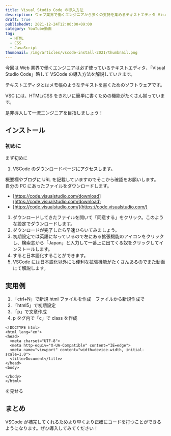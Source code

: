 ```yaml
---
title: Visual Studio Code の導入方法
description: ウェブ業界で働くエンジニアから多くの支持を集めるテキストエディタ Visual Studio Code(VS Code) の導入方法を解説します！
draft: true
publishedAt: 2021-12-24T12:00:00+09:00
category: YouTube動画
tag:
  - HTML
  - CSS
  - JavaScript
thumbnail: /img/articles/vscode-install-2021/thumbnail.png
---
```


今回は Web 業界で働くエンジニアは必ず使っているテキストエディタ、「Visual Studio Code」略して VSCode の導入方法を解説していきます。

テキストエディタとはメモ帳のようなテキストを書くためのソフトウェアです。

VSC には、HTML/CSS をきれいに簡単に書くための機能がたくさん揃っています。

是非導入して一流エンジニアを目指しましょう！

## インストール

### 初めに

まず初めに

1.  VSCode のダウンロードページにアクセスします。

概要欄やブログに URL を記載していますのでそこから確認をお願いします。  
自分の PC にあったファイルをダウンロードします。

- [https://code.visualstudio.com/download](https://code.visualstudio.com/download)
- [https://code.visualstudio.com/](https://code.visualstudio.com/)

1. ダウンロードしてきたファイルを開いて「同意する」をクリック。このような設定でダウンロードします。
1. ダウンロードが完了したら早速ひらいてみましょう。
1. 初期設定では英語になっているので左にある拡張機能のアイコンをクリックし、検索窓から「Japan」と入力して一番上に出てくる奴をクリックしてインストールします。
1. すると日本語化することができます。
1. VSCode には日本語化以外にも便利な拡張機能がたくさんあるのでまた動画にて解説します。

## 実用例

1. 「ctrl+N」で新規 html ファイルを作成　ファイルから新規作成で
2. 「html5」で初期設定
3. 「p」で文章作成
4. p タグ内で「c」で class を作成

```html{2, 4-7}[index.html]
<!DOCTYPE html>
<html lang="en">
<head>
  <meta charset="UTF-8">
  <meta http-equiv="X-UA-Compatible" content="IE=edge">
  <meta name="viewport" content="width=device-width, initial-scale=1.0">
  <title>Document</title>
</head>
<body>

</body>
</html>
```

を見せる

## まとめ

VSCode が補完してくれるためより早くより正確にコードを打つことができるようになります。ぜひ導入してみてください！
